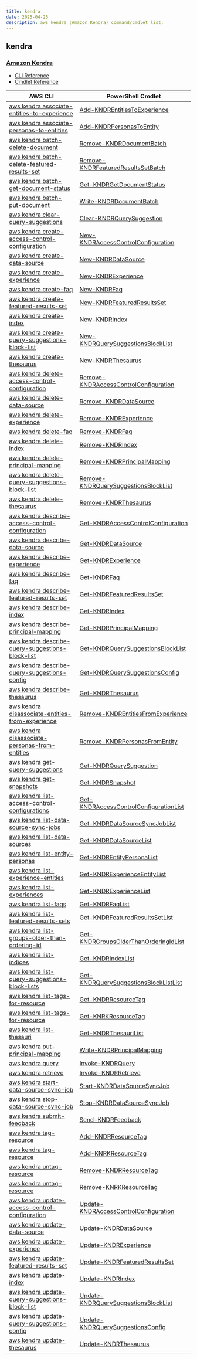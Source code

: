```yaml
---
title: kendra
date: 2025-04-25
description: aws kendra (Amazon Kendra) command/cmdlet list.
---
```


## kendra

### [Amazon Kendra](https://aws.amazon.com/kendra/)

* [CLI Reference](https://awscli.amazonaws.com/v2/documentation/api/latest/reference/kendra/index.html)
* [Cmdlet Reference](https://docs.aws.amazon.com/powershell/latest/reference/items/Kendra_cmdlets.html)

|AWS CLI|PowerShell Cmdlet|
|----|----|
|[aws kendra associate-entities-to-experience](https://awscli.amazonaws.com/v2/documentation/api/latest/reference/kendra/associate-entities-to-experience.html)|[Add-KNDREntitiesToExperience](https://docs.aws.amazon.com/powershell/latest/reference/items/Add-KNDREntitiesToExperience.html)|
|[aws kendra associate-personas-to-entities](https://awscli.amazonaws.com/v2/documentation/api/latest/reference/kendra/associate-personas-to-entities.html)|[Add-KNDRPersonasToEntity](https://docs.aws.amazon.com/powershell/latest/reference/items/Add-KNDRPersonasToEntity.html)|
|[aws kendra batch-delete-document](https://awscli.amazonaws.com/v2/documentation/api/latest/reference/kendra/batch-delete-document.html)|[Remove-KNDRDocumentBatch](https://docs.aws.amazon.com/powershell/latest/reference/items/Remove-KNDRDocumentBatch.html)|
|[aws kendra batch-delete-featured-results-set](https://awscli.amazonaws.com/v2/documentation/api/latest/reference/kendra/batch-delete-featured-results-set.html)|[Remove-KNDRFeaturedResultsSetBatch](https://docs.aws.amazon.com/powershell/latest/reference/items/Remove-KNDRFeaturedResultsSetBatch.html)|
|[aws kendra batch-get-document-status](https://awscli.amazonaws.com/v2/documentation/api/latest/reference/kendra/batch-get-document-status.html)|[Get-KNDRGetDocumentStatus](https://docs.aws.amazon.com/powershell/latest/reference/items/Get-KNDRGetDocumentStatus.html)|
|[aws kendra batch-put-document](https://awscli.amazonaws.com/v2/documentation/api/latest/reference/kendra/batch-put-document.html)|[Write-KNDRDocumentBatch](https://docs.aws.amazon.com/powershell/latest/reference/items/Write-KNDRDocumentBatch.html)|
|[aws kendra clear-query-suggestions](https://awscli.amazonaws.com/v2/documentation/api/latest/reference/kendra/clear-query-suggestions.html)|[Clear-KNDRQuerySuggestion](https://docs.aws.amazon.com/powershell/latest/reference/items/Clear-KNDRQuerySuggestion.html)|
|[aws kendra create-access-control-configuration](https://awscli.amazonaws.com/v2/documentation/api/latest/reference/kendra/create-access-control-configuration.html)|[New-KNDRAccessControlConfiguration](https://docs.aws.amazon.com/powershell/latest/reference/items/New-KNDRAccessControlConfiguration.html)|
|[aws kendra create-data-source](https://awscli.amazonaws.com/v2/documentation/api/latest/reference/kendra/create-data-source.html)|[New-KNDRDataSource](https://docs.aws.amazon.com/powershell/latest/reference/items/New-KNDRDataSource.html)|
|[aws kendra create-experience](https://awscli.amazonaws.com/v2/documentation/api/latest/reference/kendra/create-experience.html)|[New-KNDRExperience](https://docs.aws.amazon.com/powershell/latest/reference/items/New-KNDRExperience.html)|
|[aws kendra create-faq](https://awscli.amazonaws.com/v2/documentation/api/latest/reference/kendra/create-faq.html)|[New-KNDRFaq](https://docs.aws.amazon.com/powershell/latest/reference/items/New-KNDRFaq.html)|
|[aws kendra create-featured-results-set](https://awscli.amazonaws.com/v2/documentation/api/latest/reference/kendra/create-featured-results-set.html)|[New-KNDRFeaturedResultsSet](https://docs.aws.amazon.com/powershell/latest/reference/items/New-KNDRFeaturedResultsSet.html)|
|[aws kendra create-index](https://awscli.amazonaws.com/v2/documentation/api/latest/reference/kendra/create-index.html)|[New-KNDRIndex](https://docs.aws.amazon.com/powershell/latest/reference/items/New-KNDRIndex.html)|
|[aws kendra create-query-suggestions-block-list](https://awscli.amazonaws.com/v2/documentation/api/latest/reference/kendra/create-query-suggestions-block-list.html)|[New-KNDRQuerySuggestionsBlockList](https://docs.aws.amazon.com/powershell/latest/reference/items/New-KNDRQuerySuggestionsBlockList.html)|
|[aws kendra create-thesaurus](https://awscli.amazonaws.com/v2/documentation/api/latest/reference/kendra/create-thesaurus.html)|[New-KNDRThesaurus](https://docs.aws.amazon.com/powershell/latest/reference/items/New-KNDRThesaurus.html)|
|[aws kendra delete-access-control-configuration](https://awscli.amazonaws.com/v2/documentation/api/latest/reference/kendra/delete-access-control-configuration.html)|[Remove-KNDRAccessControlConfiguration](https://docs.aws.amazon.com/powershell/latest/reference/items/Remove-KNDRAccessControlConfiguration.html)|
|[aws kendra delete-data-source](https://awscli.amazonaws.com/v2/documentation/api/latest/reference/kendra/delete-data-source.html)|[Remove-KNDRDataSource](https://docs.aws.amazon.com/powershell/latest/reference/items/Remove-KNDRDataSource.html)|
|[aws kendra delete-experience](https://awscli.amazonaws.com/v2/documentation/api/latest/reference/kendra/delete-experience.html)|[Remove-KNDRExperience](https://docs.aws.amazon.com/powershell/latest/reference/items/Remove-KNDRExperience.html)|
|[aws kendra delete-faq](https://awscli.amazonaws.com/v2/documentation/api/latest/reference/kendra/delete-faq.html)|[Remove-KNDRFaq](https://docs.aws.amazon.com/powershell/latest/reference/items/Remove-KNDRFaq.html)|
|[aws kendra delete-index](https://awscli.amazonaws.com/v2/documentation/api/latest/reference/kendra/delete-index.html)|[Remove-KNDRIndex](https://docs.aws.amazon.com/powershell/latest/reference/items/Remove-KNDRIndex.html)|
|[aws kendra delete-principal-mapping](https://awscli.amazonaws.com/v2/documentation/api/latest/reference/kendra/delete-principal-mapping.html)|[Remove-KNDRPrincipalMapping](https://docs.aws.amazon.com/powershell/latest/reference/items/Remove-KNDRPrincipalMapping.html)|
|[aws kendra delete-query-suggestions-block-list](https://awscli.amazonaws.com/v2/documentation/api/latest/reference/kendra/delete-query-suggestions-block-list.html)|[Remove-KNDRQuerySuggestionsBlockList](https://docs.aws.amazon.com/powershell/latest/reference/items/Remove-KNDRQuerySuggestionsBlockList.html)|
|[aws kendra delete-thesaurus](https://awscli.amazonaws.com/v2/documentation/api/latest/reference/kendra/delete-thesaurus.html)|[Remove-KNDRThesaurus](https://docs.aws.amazon.com/powershell/latest/reference/items/Remove-KNDRThesaurus.html)|
|[aws kendra describe-access-control-configuration](https://awscli.amazonaws.com/v2/documentation/api/latest/reference/kendra/describe-access-control-configuration.html)|[Get-KNDRAccessControlConfiguration](https://docs.aws.amazon.com/powershell/latest/reference/items/Get-KNDRAccessControlConfiguration.html)|
|[aws kendra describe-data-source](https://awscli.amazonaws.com/v2/documentation/api/latest/reference/kendra/describe-data-source.html)|[Get-KNDRDataSource](https://docs.aws.amazon.com/powershell/latest/reference/items/Get-KNDRDataSource.html)|
|[aws kendra describe-experience](https://awscli.amazonaws.com/v2/documentation/api/latest/reference/kendra/describe-experience.html)|[Get-KNDRExperience](https://docs.aws.amazon.com/powershell/latest/reference/items/Get-KNDRExperience.html)|
|[aws kendra describe-faq](https://awscli.amazonaws.com/v2/documentation/api/latest/reference/kendra/describe-faq.html)|[Get-KNDRFaq](https://docs.aws.amazon.com/powershell/latest/reference/items/Get-KNDRFaq.html)|
|[aws kendra describe-featured-results-set](https://awscli.amazonaws.com/v2/documentation/api/latest/reference/kendra/describe-featured-results-set.html)|[Get-KNDRFeaturedResultsSet](https://docs.aws.amazon.com/powershell/latest/reference/items/Get-KNDRFeaturedResultsSet.html)|
|[aws kendra describe-index](https://awscli.amazonaws.com/v2/documentation/api/latest/reference/kendra/describe-index.html)|[Get-KNDRIndex](https://docs.aws.amazon.com/powershell/latest/reference/items/Get-KNDRIndex.html)|
|[aws kendra describe-principal-mapping](https://awscli.amazonaws.com/v2/documentation/api/latest/reference/kendra/describe-principal-mapping.html)|[Get-KNDRPrincipalMapping](https://docs.aws.amazon.com/powershell/latest/reference/items/Get-KNDRPrincipalMapping.html)|
|[aws kendra describe-query-suggestions-block-list](https://awscli.amazonaws.com/v2/documentation/api/latest/reference/kendra/describe-query-suggestions-block-list.html)|[Get-KNDRQuerySuggestionsBlockList](https://docs.aws.amazon.com/powershell/latest/reference/items/Get-KNDRQuerySuggestionsBlockList.html)|
|[aws kendra describe-query-suggestions-config](https://awscli.amazonaws.com/v2/documentation/api/latest/reference/kendra/describe-query-suggestions-config.html)|[Get-KNDRQuerySuggestionsConfig](https://docs.aws.amazon.com/powershell/latest/reference/items/Get-KNDRQuerySuggestionsConfig.html)|
|[aws kendra describe-thesaurus](https://awscli.amazonaws.com/v2/documentation/api/latest/reference/kendra/describe-thesaurus.html)|[Get-KNDRThesaurus](https://docs.aws.amazon.com/powershell/latest/reference/items/Get-KNDRThesaurus.html)|
|[aws kendra disassociate-entities-from-experience](https://awscli.amazonaws.com/v2/documentation/api/latest/reference/kendra/disassociate-entities-from-experience.html)|[Remove-KNDREntitiesFromExperience](https://docs.aws.amazon.com/powershell/latest/reference/items/Remove-KNDREntitiesFromExperience.html)|
|[aws kendra disassociate-personas-from-entities](https://awscli.amazonaws.com/v2/documentation/api/latest/reference/kendra/disassociate-personas-from-entities.html)|[Remove-KNDRPersonasFromEntity](https://docs.aws.amazon.com/powershell/latest/reference/items/Remove-KNDRPersonasFromEntity.html)|
|[aws kendra get-query-suggestions](https://awscli.amazonaws.com/v2/documentation/api/latest/reference/kendra/get-query-suggestions.html)|[Get-KNDRQuerySuggestion](https://docs.aws.amazon.com/powershell/latest/reference/items/Get-KNDRQuerySuggestion.html)|
|[aws kendra get-snapshots](https://awscli.amazonaws.com/v2/documentation/api/latest/reference/kendra/get-snapshots.html)|[Get-KNDRSnapshot](https://docs.aws.amazon.com/powershell/latest/reference/items/Get-KNDRSnapshot.html)|
|[aws kendra list-access-control-configurations](https://awscli.amazonaws.com/v2/documentation/api/latest/reference/kendra/list-access-control-configurations.html)|[Get-KNDRAccessControlConfigurationList](https://docs.aws.amazon.com/powershell/latest/reference/items/Get-KNDRAccessControlConfigurationList.html)|
|[aws kendra list-data-source-sync-jobs](https://awscli.amazonaws.com/v2/documentation/api/latest/reference/kendra/list-data-source-sync-jobs.html)|[Get-KNDRDataSourceSyncJobList](https://docs.aws.amazon.com/powershell/latest/reference/items/Get-KNDRDataSourceSyncJobList.html)|
|[aws kendra list-data-sources](https://awscli.amazonaws.com/v2/documentation/api/latest/reference/kendra/list-data-sources.html)|[Get-KNDRDataSourceList](https://docs.aws.amazon.com/powershell/latest/reference/items/Get-KNDRDataSourceList.html)|
|[aws kendra list-entity-personas](https://awscli.amazonaws.com/v2/documentation/api/latest/reference/kendra/list-entity-personas.html)|[Get-KNDREntityPersonaList](https://docs.aws.amazon.com/powershell/latest/reference/items/Get-KNDREntityPersonaList.html)|
|[aws kendra list-experience-entities](https://awscli.amazonaws.com/v2/documentation/api/latest/reference/kendra/list-experience-entities.html)|[Get-KNDRExperienceEntityList](https://docs.aws.amazon.com/powershell/latest/reference/items/Get-KNDRExperienceEntityList.html)|
|[aws kendra list-experiences](https://awscli.amazonaws.com/v2/documentation/api/latest/reference/kendra/list-experiences.html)|[Get-KNDRExperienceList](https://docs.aws.amazon.com/powershell/latest/reference/items/Get-KNDRExperienceList.html)|
|[aws kendra list-faqs](https://awscli.amazonaws.com/v2/documentation/api/latest/reference/kendra/list-faqs.html)|[Get-KNDRFaqList](https://docs.aws.amazon.com/powershell/latest/reference/items/Get-KNDRFaqList.html)|
|[aws kendra list-featured-results-sets](https://awscli.amazonaws.com/v2/documentation/api/latest/reference/kendra/list-featured-results-sets.html)|[Get-KNDRFeaturedResultsSetList](https://docs.aws.amazon.com/powershell/latest/reference/items/Get-KNDRFeaturedResultsSetList.html)|
|[aws kendra list-groups-older-than-ordering-id](https://awscli.amazonaws.com/v2/documentation/api/latest/reference/kendra/list-groups-older-than-ordering-id.html)|[Get-KNDRGroupsOlderThanOrderingIdList](https://docs.aws.amazon.com/powershell/latest/reference/items/Get-KNDRGroupsOlderThanOrderingIdList.html)|
|[aws kendra list-indices](https://awscli.amazonaws.com/v2/documentation/api/latest/reference/kendra/list-indices.html)|[Get-KNDRIndexList](https://docs.aws.amazon.com/powershell/latest/reference/items/Get-KNDRIndexList.html)|
|[aws kendra list-query-suggestions-block-lists](https://awscli.amazonaws.com/v2/documentation/api/latest/reference/kendra/list-query-suggestions-block-lists.html)|[Get-KNDRQuerySuggestionsBlockListList](https://docs.aws.amazon.com/powershell/latest/reference/items/Get-KNDRQuerySuggestionsBlockListList.html)|
|[aws kendra list-tags-for-resource](https://awscli.amazonaws.com/v2/documentation/api/latest/reference/kendra/list-tags-for-resource.html)|[Get-KNDRResourceTag](https://docs.aws.amazon.com/powershell/latest/reference/items/Get-KNDRResourceTag.html)|
|[aws kendra list-tags-for-resource](https://awscli.amazonaws.com/v2/documentation/api/latest/reference/kendra/list-tags-for-resource.html)|[Get-KNRKResourceTag](https://docs.aws.amazon.com/powershell/latest/reference/items/Get-KNRKResourceTag.html)|
|[aws kendra list-thesauri](https://awscli.amazonaws.com/v2/documentation/api/latest/reference/kendra/list-thesauri.html)|[Get-KNDRThesauriList](https://docs.aws.amazon.com/powershell/latest/reference/items/Get-KNDRThesauriList.html)|
|[aws kendra put-principal-mapping](https://awscli.amazonaws.com/v2/documentation/api/latest/reference/kendra/put-principal-mapping.html)|[Write-KNDRPrincipalMapping](https://docs.aws.amazon.com/powershell/latest/reference/items/Write-KNDRPrincipalMapping.html)|
|[aws kendra query](https://awscli.amazonaws.com/v2/documentation/api/latest/reference/kendra/query.html)|[Invoke-KNDRQuery](https://docs.aws.amazon.com/powershell/latest/reference/items/Invoke-KNDRQuery.html)|
|[aws kendra retrieve](https://awscli.amazonaws.com/v2/documentation/api/latest/reference/kendra/retrieve.html)|[Invoke-KNDRRetrieve](https://docs.aws.amazon.com/powershell/latest/reference/items/Invoke-KNDRRetrieve.html)|
|[aws kendra start-data-source-sync-job](https://awscli.amazonaws.com/v2/documentation/api/latest/reference/kendra/start-data-source-sync-job.html)|[Start-KNDRDataSourceSyncJob](https://docs.aws.amazon.com/powershell/latest/reference/items/Start-KNDRDataSourceSyncJob.html)|
|[aws kendra stop-data-source-sync-job](https://awscli.amazonaws.com/v2/documentation/api/latest/reference/kendra/stop-data-source-sync-job.html)|[Stop-KNDRDataSourceSyncJob](https://docs.aws.amazon.com/powershell/latest/reference/items/Stop-KNDRDataSourceSyncJob.html)|
|[aws kendra submit-feedback](https://awscli.amazonaws.com/v2/documentation/api/latest/reference/kendra/submit-feedback.html)|[Send-KNDRFeedback](https://docs.aws.amazon.com/powershell/latest/reference/items/Send-KNDRFeedback.html)|
|[aws kendra tag-resource](https://awscli.amazonaws.com/v2/documentation/api/latest/reference/kendra/tag-resource.html)|[Add-KNDRResourceTag](https://docs.aws.amazon.com/powershell/latest/reference/items/Add-KNDRResourceTag.html)|
|[aws kendra tag-resource](https://awscli.amazonaws.com/v2/documentation/api/latest/reference/kendra/tag-resource.html)|[Add-KNRKResourceTag](https://docs.aws.amazon.com/powershell/latest/reference/items/Add-KNRKResourceTag.html)|
|[aws kendra untag-resource](https://awscli.amazonaws.com/v2/documentation/api/latest/reference/kendra/untag-resource.html)|[Remove-KNDRResourceTag](https://docs.aws.amazon.com/powershell/latest/reference/items/Remove-KNDRResourceTag.html)|
|[aws kendra untag-resource](https://awscli.amazonaws.com/v2/documentation/api/latest/reference/kendra/untag-resource.html)|[Remove-KNRKResourceTag](https://docs.aws.amazon.com/powershell/latest/reference/items/Remove-KNRKResourceTag.html)|
|[aws kendra update-access-control-configuration](https://awscli.amazonaws.com/v2/documentation/api/latest/reference/kendra/update-access-control-configuration.html)|[Update-KNDRAccessControlConfiguration](https://docs.aws.amazon.com/powershell/latest/reference/items/Update-KNDRAccessControlConfiguration.html)|
|[aws kendra update-data-source](https://awscli.amazonaws.com/v2/documentation/api/latest/reference/kendra/update-data-source.html)|[Update-KNDRDataSource](https://docs.aws.amazon.com/powershell/latest/reference/items/Update-KNDRDataSource.html)|
|[aws kendra update-experience](https://awscli.amazonaws.com/v2/documentation/api/latest/reference/kendra/update-experience.html)|[Update-KNDRExperience](https://docs.aws.amazon.com/powershell/latest/reference/items/Update-KNDRExperience.html)|
|[aws kendra update-featured-results-set](https://awscli.amazonaws.com/v2/documentation/api/latest/reference/kendra/update-featured-results-set.html)|[Update-KNDRFeaturedResultsSet](https://docs.aws.amazon.com/powershell/latest/reference/items/Update-KNDRFeaturedResultsSet.html)|
|[aws kendra update-index](https://awscli.amazonaws.com/v2/documentation/api/latest/reference/kendra/update-index.html)|[Update-KNDRIndex](https://docs.aws.amazon.com/powershell/latest/reference/items/Update-KNDRIndex.html)|
|[aws kendra update-query-suggestions-block-list](https://awscli.amazonaws.com/v2/documentation/api/latest/reference/kendra/update-query-suggestions-block-list.html)|[Update-KNDRQuerySuggestionsBlockList](https://docs.aws.amazon.com/powershell/latest/reference/items/Update-KNDRQuerySuggestionsBlockList.html)|
|[aws kendra update-query-suggestions-config](https://awscli.amazonaws.com/v2/documentation/api/latest/reference/kendra/update-query-suggestions-config.html)|[Update-KNDRQuerySuggestionsConfig](https://docs.aws.amazon.com/powershell/latest/reference/items/Update-KNDRQuerySuggestionsConfig.html)|
|[aws kendra update-thesaurus](https://awscli.amazonaws.com/v2/documentation/api/latest/reference/kendra/update-thesaurus.html)|[Update-KNDRThesaurus](https://docs.aws.amazon.com/powershell/latest/reference/items/Update-KNDRThesaurus.html)|

